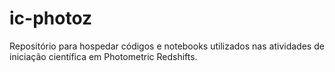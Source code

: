 # ic-photoz
Repositório para hospedar códigos e notebooks utilizados nas atividades de iniciação científica em Photometric Redshifts.
